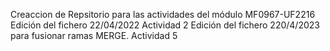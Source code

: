 Creaccion de Repsitorio para las actividades del módulo MF0967-UF2216
Edición del fichero 22/04/2022 Actividad 2
Edición del fichero 220/4/2023 para fusionar ramas MERGE. Actividad 5
